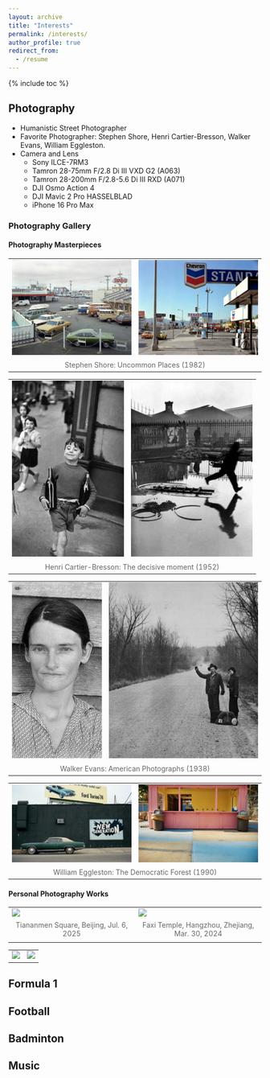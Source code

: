 ```yaml
---
layout: archive
title: "Interests"
permalink: /interests/
author_profile: true
redirect_from:
  - /resume
---
```


{% include toc %}

## Photography

- Humanistic Street Photographer
- Favorite Photographer: Stephen Shore, Henri Cartier-Bresson, Walker Evans, William Eggleston.
- Camera and Lens
  - Sony ILCE-7RM3
  - Tamron 28-75mm F/2.8 Di III VXD G2 (A063)
  - Tamron 28-200mm F/2.8-5.6 Di III RXD (A071)
  - DJI Osmo Action 4
  - DJI Mavic 2 Pro HASSELBLAD
  - iPhone 16 Pro Max

### Photography Gallery

#### Photography Masterpieces

<table style="border: none; width: 100%;">
<tr style="border: none;">
<td style="border: none; width: 50%;"><a href="/images/interests/photography/Shore-1.jpg"><img src='/images/interests/photography/Shore-1.jpg' style="width: 100%; object-fit: cover;"></a></td>
<td style="border: none; width: 50%;"><a href="/images/interests/photography/Shore-2.jpg"><img src='/images/interests/photography/Shore-2.jpg' style="width: 100%; object-fit: cover;"></a></td>
</tr>
<tr style="border: none;">
<td colspan="2" style="border: none; text-align: center; font-size: 1.0em; color: #666; padding: 5px 0;">
  Stephen Shore: Uncommon Places (1982)
</td>
</tr>
</table>

<table style="border: none; width: 100%;">
<tr style="border: none;">
<td style="border: none;"><a href="/images/interests/photography/Bresson-1.jpg"><img src='/images/interests/photography/Bresson-1.jpg' style="width: 100%; height: 350px; object-fit: cover;"></a></td>
<td style="border: none;"><a href="/images/interests/photography/Bresson-2.jpg"><img src='/images/interests/photography/Bresson-2.jpg' style="width: 100%; height: 350px; object-fit: cover;"></a></td>
</tr>
<tr style="border: none;">
<td colspan="2" style="border: none; text-align: center; font-size: 1.0em; color: #666; padding: 5px 0;">
  Henri Cartier-Bresson: The decisive moment (1952)
</td>
</tr>
</table>

<table style="border: none; width: 100%;">
<tr style="border: none;">
<td style="border: none;"><a href="/images/interests/photography/Evans-1.jpg"><img src='/images/interests/photography/Evans-1.jpg' style="width: 100%; height: 350px; object-fit: cover;"></a></td>
<td style="border: none;"><a href="/images/interests/photography/Evans-2.jpg"><img src='/images/interests/photography/Evans-2.jpg' style="width: 100%; height: 350px; object-fit: cover;"></a></td>
</tr>
<tr style="border: none;">
<td colspan="2" style="border: none; text-align: center; font-size: 1.0em; color: #666; padding: 5px 0;">
  Walker Evans: American Photographs (1938)
</td>
</tr>
</table>

<table style="border: none; width: 100%;">
<tr style="border: none;">
<td style="border: none; width: 50%;"><a href="/images/interests/photography/Eggleston-1.jpg"><img src='/images/interests/photography/Eggleston-1.jpg' style="width: 100%; object-fit: cover;"></a></td>
<td style="border: none; width: 50%;"><a href="/images/interests/photography/Eggleston-2.jpg"><img src='/images/interests/photography/Eggleston-2.jpg' style="width: 100%; object-fit: cover;"></a></td>
</tr>
<tr style="border: none;">
<td colspan="2" style="border: none; text-align: center; font-size: 1.0em; color: #666; padding: 5px 0;">
  William Eggleston: The Democratic Forest (1990)
</td>
</tr>
</table>

#### Personal Photography Works

<table style="border: none; width: 100%;">
<tr style="border: none;">
<td style="border: none; width: 50%;">
  <figure style="margin: 0;">
    <a href="/images/interests/photography/_DSC6335.jpg">
      <img src='/images/interests/photography/_DSC6335.jpg' style="width: 100%; object-fit: cover;">
    </a>
    <figcaption style="text-align: center; font-size: 1.0em; color: #666; padding: 5px 0;">Tiananmen Square, Beijing, Jul. 6, 2025</figcaption>
  </figure>
</td>
<td style="border: none; width: 50%;">
  <figure style="margin: 0;">
    <a href="/images/interests/photography/_DSC3578.jpg">
      <img src='/images/interests/photography/_DSC3578.jpg' style="width: 100%; object-fit: cover;">
    </a>
    <figcaption style="text-align: center; font-size: 1.0em; color: #666; padding: 5px 0;">Faxi Temple, Hangzhou, Zhejiang, Mar. 30, 2024</figcaption>
  </figure>
</td>
</tr>
</table>

<table style="border: none; width: 100%;">
<tr style="border: none;">
<td style="border: none; width: 50%;"><a href="/images/interests/photography/_DSC6335.jpg"><img src='/images/interests/photography/_DSC6335.jpg' style="width: 100%; object-fit: cover;"></a></td>
<td style="border: none; width: 50%;"><a href="/images/interests/photography/_DSC3578.jpg"><img src='/images/interests/photography/_DSC3578.jpg' style="width: 100%; object-fit: cover;"></a></td>
</tr>
</table>


## Formula 1



## Football


## Badminton


## Music
